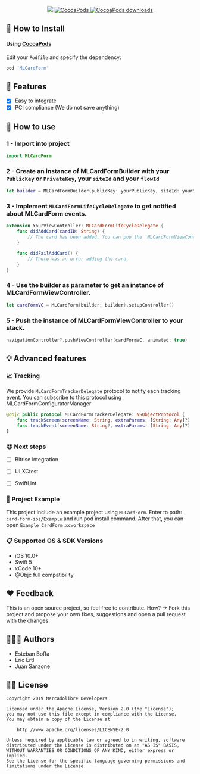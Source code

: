 <p align="center">
    <img src="https://img.shields.io/badge/Swift-5.0-orange.svg" />
    <a href="https://cocoapods.org/pods/">
        <img src="https://img.shields.io/cocoapods/v/MLCardForm.svg" alt="CocoaPods" />
    </a>
    <a href="https://cocoapods.org/pods/MLCardForm">
        <img src="https://img.shields.io/cocoapods/dt/MLCardForm.svg?style=flat" alt="CocoaPods downloads" />
    </a>
</p>

## 📲 How to Install

#### Using [CocoaPods](https://cocoapods.org)

Edit your `Podfile` and specify the dependency:

```ruby
pod 'MLCardForm'
```

## 🌟 Features
- [x] Easy to integrate
- [x] PCI compliance (We do not save anything)

## 🐒 How to use

### 1 - Import into project
```swift
import MLCardForm
```

### 2 - Create an instance of MLCardFormBuilder with your `PublicKey` or `PrivateKey`, your `siteId` and your `flowId`
```swift
let builder = MLCardFormBuilder(publicKey: yourPublicKey, siteId: yourSiteId, flowId: yourFlowId, lifeCycleDelegate: self)
```

### 3 - Implement `MLCardFormLifeCycleDelegate` to get notified about MLCardForm events.
```swift
extension YourViewController: MLCardFormLifeCycleDelegate {
    func didAddCard(cardID: String) {
        // The card has been added. You can pop the `MLCardFormViewController` here.
    }

    func didFailAddCard() {
        // There was an error adding the card.
    }
}
```

### 4 - Use the builder as parameter to get an instance of MLCardFormViewController.
```swift
let cardFormVC = MLCardForm(builder: builder).setupController()
```

### 5 - Push the instance of MLCardFormViewController to your stack.
```swift
navigationController?.pushViewController(cardFormVC, animated: true)
```

## 💡 Advanced features
### 📈 Tracking
We provide `MLCardFormTrackerDelegate` protocol to notify each tracking event. You can subscribe to this protocol using MLCardFormConfiguratorManager
```swift
@objc public protocol MLCardFormTrackerDelegate: NSObjectProtocol {
    func trackScreen(screenName: String, extraParams: [String: Any]?)
    func trackEvent(screenName: String?, extraParams: [String: Any]?)
}
```

### 😉 Next steps
* [ ] Bitrise integration
* [ ] UI XCtest
* [ ] SwiftLint


### 🔮 Project Example
This project include an example project using `MLCardForm`.
Enter to path: `card-form-ios/Example` and run pod install command. After that, you can open `Example_CardForm.xcworkspace`


### 📋 Supported OS & SDK Versions
* iOS 10.0+
* Swift 5
* xCode 10+
* @Objc full compatibility

## ❤️ Feedback
This is an open source project, so feel free to contribute. How? -> Fork this project and propose your own fixes, suggestions and open a pull request with the changes.

## 👨🏻‍💻 Authors
* Esteban Boffa
* Eric Ertl
* Juan Sanzone

## 👮🏻 License

```
Copyright 2019 Mercadolibre Developers

Licensed under the Apache License, Version 2.0 (the "License");
you may not use this file except in compliance with the License.
You may obtain a copy of the License at

    http://www.apache.org/licenses/LICENSE-2.0

Unless required by applicable law or agreed to in writing, software
distributed under the License is distributed on an "AS IS" BASIS,
WITHOUT WARRANTIES OR CONDITIONS OF ANY KIND, either express or implied.
See the License for the specific language governing permissions and
limitations under the License.
```
